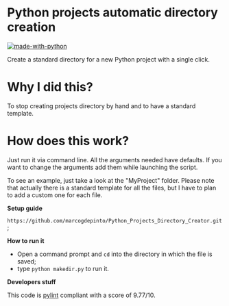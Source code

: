 # Python projects automatic directory creation

[![made-with-python](https://img.shields.io/badge/Made%20with-Python-1f425f.svg)](https://www.python.org/)

Create a standard directory for a new Python project with a single click.

# Why I did this?
To stop creating projects directory by hand and to have a standard template.

# How does this work?
Just run it via command line. All the arguments needed have defaults. If you want to change the arguments add them while launching the script.

To see an example, just take a look at the "MyProject" folder. Please note that actually there is a standard template for all the files, but I have to plan to add a custom one for each file.

**Setup guide**

```https://github.com/marcogdepinto/Python_Projects_Directory_Creator.git```;

**How to run it**
- Open a command prompt and ```cd``` into the directory in which the file is saved;
- type ```python makedir.py``` to run it.

**Developers stuff**

This code is [pylint](https://www.pylint.org/) compliant with a score of 9.77/10.